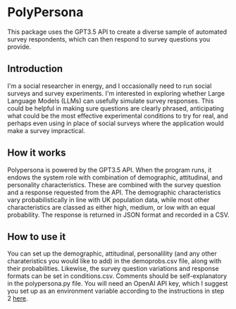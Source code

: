 # PolyPersona
 This package uses the GPT3.5 API to create a diverse sample of automated survey respondents, which can then respond to survey questions you provide. 

 ## Introduction
 I'm a social researcher in energy, and I occasionally need to run social surveys and survey experiments. I'm interested in exploring whether Large Language Models (LLMs) can usefully simulate survey responses. This could be helpful in making sure questions are clearly phrased, anticipating what could be the most effective experimental conditions to try for real, and perhaps even using in place of social surveys where the application would make a survey impractical.

 ## How it works
 Polypersona is powered by the GPT3.5 API. When the program runs, it endows the system role with combination of demographic, attitudinal, and personality characteristics. These are combined with the survey question and a response requested from the API. The demographic characteristics vary probabilistically in line with UK population data, while most other characteristics are classed as either high, medium, or low with an equal probability. The response is returned in JSON format and recorded in a CSV. 
 
 ## How to use it
 You can set up the demographic, attitudinal, personalility (and any other charateristics you would like to add) in the demoprobs.csv file, along with their probabilities. Likewise, the survey question variations and response formats can be set in conditions.csv. Comments should be self-explanatory in the polypersona.py file. You will need an OpenAI API key, which I suggest you set up as an environment variable according to the instructions in step 2 <a href="https://platform.openai.com/docs/quickstart?context=python">here</a>. 